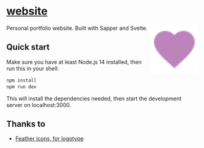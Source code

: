 # [website](https://cass.moe/)

<img src="static/logo.svg" 
  width="128" 
  height="128" 
  align="right" 
  alt="Website logotype" />

Personal portfolio website. Built with Sapper and Svelte.

## Quick start

Make sure you have at least Node.js 14 installed, then run this in your shell:

```bash
npm install
npm run dev
```

This will install the dependencies needed, then start the development server on localhost:3000.

## Thanks to

- [Feather icons, for logotype](https://feathericons.com/)
